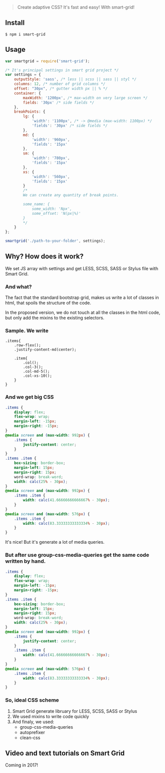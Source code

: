 > Create adaptive CSS? It's fast and easy! With smart-grid!

## Install

```
$ npm i smart-grid
```

## Usage

```js
var smartgrid = require('smart-grid');

/* It's principal settings in smart grid project */
var settings = {
    outputStyle: 'sass', /* less || scss || sass || styl */
    columns: 12, /* number of grid columns */
    offset: "30px", /* gutter width px || % */
    container: {
        maxWidth: '1200px', /* max-width оn very large screen */
        fields: '30px' /* side fields */
    },
    breakPoints: {
        lg: {
            'width': '1100px', /* -> @media (max-width: 1100px) */
            'fields': '30px' /* side fields */
        },
        md: {
            'width': '960px',
            'fields': '15px'
        },
        sm: {
            'width': '780px',
            'fields': '15px'
        },
        xs: {
            'width': '560px',
            'fields': '15px'
        }
        /*
        We can create any quantity of break points.

        some_name: {
            some_width: 'Npx',
            some_offset: 'N(px|%)'
        }
        */
    }
};

smartgrid('./path-to-your-folder', settings);
```

## Why? How does it work?

We set JS array with settings and get LESS, SCSS, SASS or Stylus file with Smart Grid.

### And what?

The fact that the standard bootstrap grid, makes us write a lot of classes in html, that spoils the structure of the code.

In the proposed version, we do not touch at all the classes in the html code, but only add the mixins to the existing selectors.

### Sample. We write

```less
.items{
    .row-flex();
    .justify-content-md(center);

    .item{
        .col();
        .col-3();
        .col-md-5();
        .col-xs-10();
    }
}
```

### And we get big CSS

```css
.items {
    display: flex;
    flex-wrap: wrap;
    margin-left: -15px;
    margin-right: -15px;
}
@media screen and (max-width: 992px) {
    .items {
        justify-content: center;
    }
}
.items .item {
    box-sizing: border-box;
    margin-left: 15px;
    margin-right: 15px;
    word-wrap: break-word;
    width: calc(25% - 30px);
}
@media screen and (max-width: 992px) {
    .items .item {
        width: calc(41.66666666666667% - 30px);
    }
}
@media screen and (max-width: 576px) {
    .items .item {
        width: calc(83.33333333333334% - 30px);
    }
}
```

It's nice! But it's generate a lot of media queries.

### But after use group-css-media-queries get the same code written by hand.

```css
.items {
    display: flex;
    flex-wrap: wrap;
    margin-left: -15px;
    margin-right: -15px;
}
.items .item {
    box-sizing: border-box;
    margin-left: 15px;
    margin-right: 15px;
    word-wrap: break-word;
    width: calc(25% - 30px);
}
@media screen and (max-width: 992px) {
    .items {
        justify-content: center;
    }
    .items .item {
        width: calc(41.66666666666667% - 30px);
    }
}
@media screen and (max-width: 576px) {
    .items .item {
        width: calc(83.33333333333334% - 30px);
    }
}
```

### So, ideal CSS scheme

1. Smart Grid generate libruary for LESS, SCSS, SASS or Stylus
2. We used mixins to write code quickly
3. And finaly, we used:
    - group-css-media-queries
    - autoprefixer
    - clean-css

## Video and text tutorials on Smart Grid

Coming in 2017!
